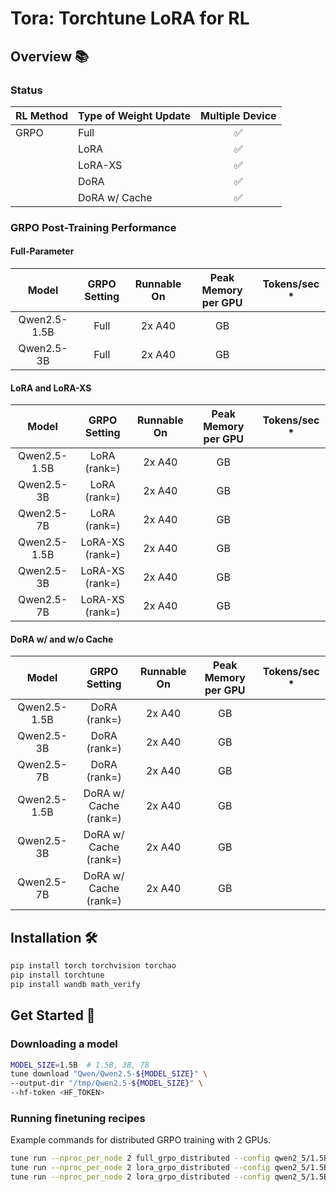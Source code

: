 # Tora: Torchtune LoRA for RL

## Overview 📚

### Status

| RL Method | Type of Weight Update | Multiple Device |
|-----------|-----------------------|:---------------:|
| GRPO      | Full                  |        ✅        |
|           | LoRA                  |        ✅        |
|           | LoRA-XS               |        ✅        |
|           | DoRA                  |        ✅        |
|           | DoRA w/ Cache         |        ✅        |

### GRPO Post-Training Performance

#### Full-Parameter

|    Model     | GRPO Setting | Runnable On | Peak Memory per GPU | Tokens/sec * |
|:------------:|:------------:|:-----------:|:-------------------:|:------------:|
| Qwen2.5-1.5B |     Full     |   2x A40    |         GB          |              |
|  Qwen2.5-3B  |     Full     |   2x A40    |         GB          |              |

#### LoRA and LoRA-XS

|    Model     |  GRPO Setting   | Runnable On | Peak Memory per GPU | Tokens/sec * |
|:------------:|:---------------:|:-----------:|:-------------------:|:------------:|
| Qwen2.5-1.5B |  LoRA (rank=)   |   2x A40    |         GB          |              |
|  Qwen2.5-3B  |  LoRA (rank=)   |   2x A40    |         GB          |              |
|  Qwen2.5-7B  |  LoRA (rank=)   |   2x A40    |         GB          |              |
| Qwen2.5-1.5B | LoRA-XS (rank=) |   2x A40    |         GB          |              |
|  Qwen2.5-3B  | LoRA-XS (rank=) |   2x A40    |         GB          |              |
|  Qwen2.5-7B  | LoRA-XS (rank=) |   2x A40    |         GB          |              |

#### DoRA w/ and w/o Cache

|    Model     |     GRPO Setting      | Runnable On | Peak Memory per GPU | Tokens/sec * |
|:------------:|:---------------------:|:-----------:|:-------------------:|:------------:|
| Qwen2.5-1.5B |     DoRA (rank=)      |   2x A40    |         GB          |              |
|  Qwen2.5-3B  |     DoRA (rank=)      |   2x A40    |         GB          |              |
|  Qwen2.5-7B  |     DoRA (rank=)      |   2x A40    |         GB          |              |
| Qwen2.5-1.5B | DoRA w/ Cache (rank=) |   2x A40    |         GB          |              |
|  Qwen2.5-3B  | DoRA w/ Cache (rank=) |   2x A40    |         GB          |              |
|  Qwen2.5-7B  | DoRA w/ Cache (rank=) |   2x A40    |         GB          |              |

## Installation 🛠️

```bash
pip install torch torchvision torchao
pip install torchtune
pip install wandb math_verify
```

## Get Started 🚀

### Downloading a model

```bash
MODEL_SIZE=1.5B  # 1.5B, 3B, 7B
tune download "Qwen/Qwen2.5-${MODEL_SIZE}" \
--output-dir "/tmp/Qwen2.5-${MODEL_SIZE}" \
--hf-token <HF_TOKEN>
```

### Running finetuning recipes

Example commands for distributed GRPO training with 2 GPUs.

```bash
tune run --nproc_per_node 2 full_grpo_distributed --config qwen2_5/1.5B_full_grpo
tune run --nproc_per_node 2 lora_grpo_distributed --config qwen2_5/1.5B_lora_grpo
tune run --nproc_per_node 2 lora_grpo_distributed --config qwen2_5/1.5B_dora_grpo
```
